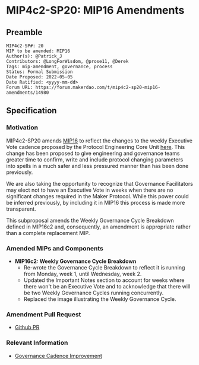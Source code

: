 # MIP4c2-SP20: MIP16 Amendments

## Preamble

```
MIP4c2-SP#: 20
MIP to be amended: MIP16
Author(s): @Patrick_J
Contributors: @LongForWisdom, @prose11, @Derek
Tags: mip-amendment, governance, process
Status: Formal Submission
Date Proposed: 2022-05-05
Date Ratified: <yyyy-mm-dd>
Forum URL: https://forum.makerdao.com/t/mip4c2-sp20-mip16-amendments/14980
```

## Specification

### Motivation

MIP4c2-SP20 amends [MIP16](https://mips.makerdao.com/mips/details/MIP16) to reflect the changes to the weekly Executive Vote cadence proposed by the Protocol Engineering Core Unit [here](https://forum.makerdao.com/t/governance-cadence-improvement/14972). This change has been proposed to give engineering and governance teams greater time to confirm, write and include protocol changing parameters into spells in a much safer and less pressured manner than has been done previously.

We are also taking the opportunity to recognize that Governance Facilitators may elect not to have an Executive Vote in weeks when there are no significant changes required in the Maker Protocol. While this power could be inferred previously, by including it in MIP16 this process is made more transparent.

This subproposal amends the Weekly Governance Cycle Breakdown defined in MIP16c2 and, consequently, an amendment is appropriate rather than a complete replacement MIP.

### Amended MIPs and Components

- **MIP16c2: Weekly Governance Cycle Breakdown**
    - Re-wrote the Governance Cycle Breakdown to reflect it is running from Monday, week 1, until Wednesday, week 2.
    - Updated the Important Notes section to account for weeks where there won't be an Executive Vote and to acknowledge that there will be two Weekly Governance Cycles running concurrently.
    - Replaced the image illustrating the Weekly Governance Cycle.

### Amendment Pull Request

- [Github PR](https://github.com/makerdao/mips/pull/542)

### Relevant Information

- [Governance Cadence Improvement](https://forum.makerdao.com/t/governance-cadence-improvement/14972)
